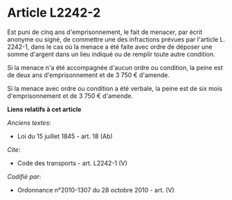 # Article L2242-2

Est puni de cinq ans d'emprisonnement, le fait de menacer, par écrit anonyme ou signé, de commettre une des infractions
prévues par l'article L. 2242-1, dans le cas où la menace a été faite avec ordre de déposer une somme d'argent dans un lieu
indiqué ou de remplir toute autre condition. 

Si la menace n'a été accompagnée d'aucun ordre ou condition, la peine est de deux ans d'emprisonnement et de 3 750 €
d'amende. 

Si la menace avec ordre ou condition a été verbale, la peine est de six mois d'emprisonnement et de 3 750 € d'amende.

**Liens relatifs à cet article**

_Anciens textes_:

  - Loi du 15 juillet 1845 - art. 18 (Ab)

_Cite_:

  - Code des transports - art. L2242-1 (V)

_Codifié par_:

  - Ordonnance n°2010-1307 du 28 octobre 2010 - art. (V)
